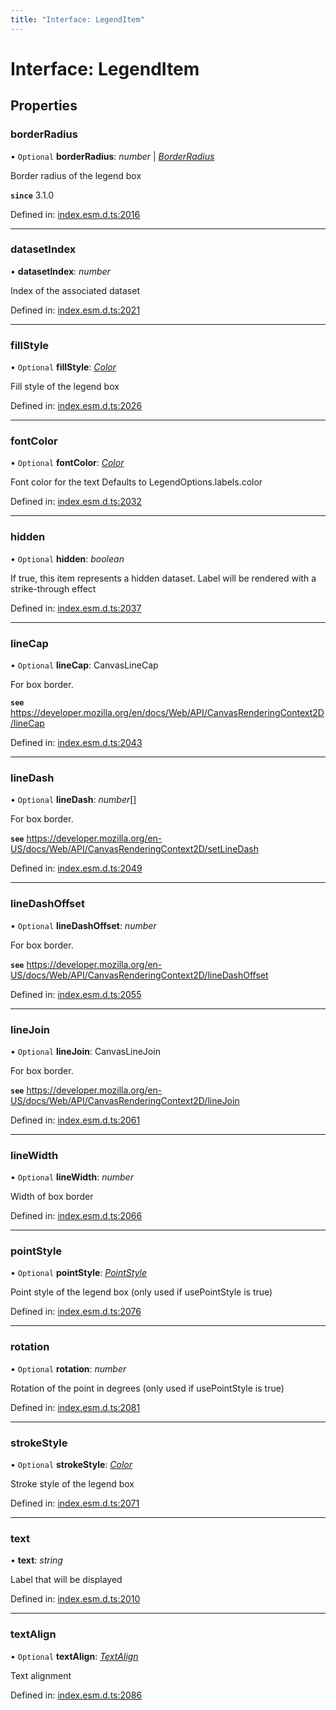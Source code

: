 ```yaml
---
title: "Interface: LegendItem"
---
```


# Interface: LegendItem

## Properties

### borderRadius

• `Optional` **borderRadius**: *number* \| [*BorderRadius*](borderradius.md)

Border radius of the legend box

**`since`** 3.1.0

Defined in: [index.esm.d.ts:2016](https://github.com/chartjs/Chart.js/blob/b319f2cf/types/index.esm.d.ts#L2016)

___

### datasetIndex

• **datasetIndex**: *number*

Index of the associated dataset

Defined in: [index.esm.d.ts:2021](https://github.com/chartjs/Chart.js/blob/b319f2cf/types/index.esm.d.ts#L2021)

___

### fillStyle

• `Optional` **fillStyle**: [*Color*](../README.md#color)

Fill style of the legend box

Defined in: [index.esm.d.ts:2026](https://github.com/chartjs/Chart.js/blob/b319f2cf/types/index.esm.d.ts#L2026)

___

### fontColor

• `Optional` **fontColor**: [*Color*](../README.md#color)

Font color for the text
Defaults to LegendOptions.labels.color

Defined in: [index.esm.d.ts:2032](https://github.com/chartjs/Chart.js/blob/b319f2cf/types/index.esm.d.ts#L2032)

___

### hidden

• `Optional` **hidden**: *boolean*

If true, this item represents a hidden dataset. Label will be rendered with a strike-through effect

Defined in: [index.esm.d.ts:2037](https://github.com/chartjs/Chart.js/blob/b319f2cf/types/index.esm.d.ts#L2037)

___

### lineCap

• `Optional` **lineCap**: CanvasLineCap

For box border.

**`see`** https://developer.mozilla.org/en/docs/Web/API/CanvasRenderingContext2D/lineCap

Defined in: [index.esm.d.ts:2043](https://github.com/chartjs/Chart.js/blob/b319f2cf/types/index.esm.d.ts#L2043)

___

### lineDash

• `Optional` **lineDash**: *number*[]

For box border.

**`see`** https://developer.mozilla.org/en-US/docs/Web/API/CanvasRenderingContext2D/setLineDash

Defined in: [index.esm.d.ts:2049](https://github.com/chartjs/Chart.js/blob/b319f2cf/types/index.esm.d.ts#L2049)

___

### lineDashOffset

• `Optional` **lineDashOffset**: *number*

For box border.

**`see`** https://developer.mozilla.org/en-US/docs/Web/API/CanvasRenderingContext2D/lineDashOffset

Defined in: [index.esm.d.ts:2055](https://github.com/chartjs/Chart.js/blob/b319f2cf/types/index.esm.d.ts#L2055)

___

### lineJoin

• `Optional` **lineJoin**: CanvasLineJoin

For box border.

**`see`** https://developer.mozilla.org/en-US/docs/Web/API/CanvasRenderingContext2D/lineJoin

Defined in: [index.esm.d.ts:2061](https://github.com/chartjs/Chart.js/blob/b319f2cf/types/index.esm.d.ts#L2061)

___

### lineWidth

• `Optional` **lineWidth**: *number*

Width of box border

Defined in: [index.esm.d.ts:2066](https://github.com/chartjs/Chart.js/blob/b319f2cf/types/index.esm.d.ts#L2066)

___

### pointStyle

• `Optional` **pointStyle**: [*PointStyle*](../README.md#pointstyle)

Point style of the legend box (only used if usePointStyle is true)

Defined in: [index.esm.d.ts:2076](https://github.com/chartjs/Chart.js/blob/b319f2cf/types/index.esm.d.ts#L2076)

___

### rotation

• `Optional` **rotation**: *number*

Rotation of the point in degrees (only used if usePointStyle is true)

Defined in: [index.esm.d.ts:2081](https://github.com/chartjs/Chart.js/blob/b319f2cf/types/index.esm.d.ts#L2081)

___

### strokeStyle

• `Optional` **strokeStyle**: [*Color*](../README.md#color)

Stroke style of the legend box

Defined in: [index.esm.d.ts:2071](https://github.com/chartjs/Chart.js/blob/b319f2cf/types/index.esm.d.ts#L2071)

___

### text

• **text**: *string*

Label that will be displayed

Defined in: [index.esm.d.ts:2010](https://github.com/chartjs/Chart.js/blob/b319f2cf/types/index.esm.d.ts#L2010)

___

### textAlign

• `Optional` **textAlign**: [*TextAlign*](../README.md#textalign)

Text alignment

Defined in: [index.esm.d.ts:2086](https://github.com/chartjs/Chart.js/blob/b319f2cf/types/index.esm.d.ts#L2086)
